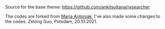 Source for the base theme: https://github.com/ankitsultana/researcher

The codes are forked from [Maria Antoniak](https://github.com/maria-antoniak), I've also made some changes to the codes.
Zelong Guo, Potsdam, 20.10.2021. 
